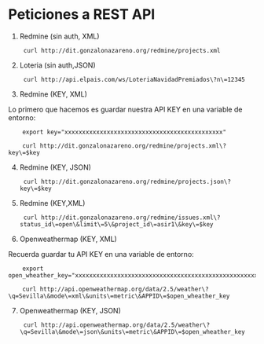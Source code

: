 # Peticiones a REST API

1. Redmine (sin auth, XML)

		curl http://dit.gonzalonazareno.org/redmine/projects.xml

2. Loteria (sin auth,JSON)

		curl http://api.elpais.com/ws/LoteriaNavidadPremiados\?n\=12345

3. Redmine (KEY, XML)

Lo primero que hacemos es guardar nuestra API KEY en una variable de entorno:

		export key="xxxxxxxxxxxxxxxxxxxxxxxxxxxxxxxxxxxxxxxxxxxxx"

		curl http://dit.gonzalonazareno.org/redmine/projects.xml\?key\=$key

4. Redmine (KEY, JSON)

		curl http://dit.gonzalonazareno.org/redmine/projects.json\?key\=$key

5. Redmine (KEY,XML)

		curl http://dit.gonzalonazareno.org/redmine/issues.xml\?status_id\=open\&limit\=5\&project_id\=asir1\&key\=$key

6. Openweathermap (KEY, XML)

Recuerda guardar tu API KEY en una variable de entorno:

		export open_wheather_key="xxxxxxxxxxxxxxxxxxxxxxxxxxxxxxxxxxxxxxxxxxxxxxxxxxxxxx"

		curl http://api.openweathermap.org/data/2.5/weather\?\q=Sevilla\&mode\=xml\&units\=metric\&APPID\=$open_wheather_key

7. Openweathermap (KEY, JSON)

		curl http://api.openweathermap.org/data/2.5/weather\?\q=Sevilla\&mode\=json\&units\=metric\&APPID\=$open_wheather_key

 



